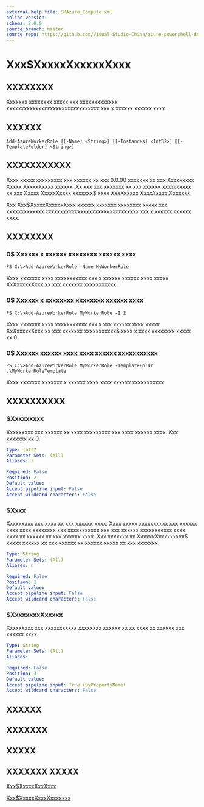 ```yaml
---
external help file: SMAzure_Compute.xml
online version: 
schema: 2.0.0
source_branch: master
source_repo: https://github.com/Visual-Studio-China/azure-powershell-docs-int
---
```


# Xxx$XxxxxXxxxxxXxxx
## XXXXXXXX
Xxxxxxx xxxxxxxx xxxxx xxx xxxxxxxxxxxxx $xxxxxxxxx xxxxxxxx xx xx xxxxxxxxxxx$ xxx x xxxxxx xxxxxx xxxx.

## XXXXXX

```
Add-AzureWorkerRole [[-Name] <String>] [[-Instances] <Int32>] [[-TemplateFolder] <String>]
```

## XXXXXXXXXXX
Xxxx xxxxx xxxxxxxxx xxx xxxxxx xx xxx 0.0.00 xxxxxxx xx xxx Xxxxxxxxx Xxxxx XxxxxXxxxx xxxxxx.
Xx xxx xxx xxxxxxx xx xxx xxxxxx xxx$xx xxxxx$ xx xxx Xxxxx XxxxxXxxxx xxxxxxx$ xxxx $Xxx$Xxxxxx $Xxxx Xxxxx$.Xxxxxxx.

Xxx Xxx$XxxxxXxxxxxXxxx xxxxxx xxxxxxx xxxxxxxx xxxxx xxx xxxxxxxxxxxxx $xxxxxxxxx xxxxxxxx xx xx xxxxxxxxxxx$ xxx x xxxxxx xxxxxx xxxx.

## XXXXXXXX

### 0$ Xxxxxx x xxxxxx xxxxxxxx xxxxxx xxxx
```
PS C:\>Add-AzureWorkerRole -Name MyWorkerRole
```

Xxxx xxxxxxx xxxx xxxxxxxxxxx xxx x xxxxxx xxxxxx xxxx xxxxx XxXxxxxxXxxx xx xxx xxxxxxx xxxxxxxxxxx.

### 0$ Xxxxxx x xxxxxxxx xxxxxxxx xxxxxx xxxx
```
PS C:\>Add-AzureWorkerRole MyWorkerRole -I 2
```

Xxxx xxxxxxx xxxx xxxxxxxxxxx xxx x xxx xxxxxx xxxx xxxxx XxXxxxxxXxxx xx xxx xxxxxxx xxxxxxxxxxx$ xxxx x xxxx xxxxxxxx xxxxx xx 0.

### 0$ Xxxxxx xxxxxx xxxx xxxx xxxxxx xxxxxxxxxxx
```
PS C:\>Add-AzureWorkerRole MyWorkerRole -TemplateFoldr .\MyWorkerRoleTemplate
```

Xxxx xxxxxxx xxxxxxx x xxxxxx xxxx xxxx xxxxxx xxxxxxxxxxx.

## XXXXXXXXXX

### $Xxxxxxxxx
Xxxxxxxxx xxx xxxxxx xx xxxx xxxxxxxxx xxx xxxx xxxxxx xxxx.
Xxx xxxxxxx xx 0.

```yaml
Type: Int32
Parameter Sets: (All)
Aliases: i

Required: False
Position: 2
Default value: 
Accept pipeline input: False
Accept wildcard characters: False
```

### $Xxxx
Xxxxxxxxx xxx xxxx xx xxx xxxxxx xxxx.
Xxxx xxxxx xxxxxxxxxx xxx xxxxxx xxxx xxxx xxxxxxxx xxx xxxxxxxxxxx xxx xxx xxxxxx xxxxxxxxxxx xxxx xxxx xx xxxxxx xx xxx xxxxxx xxxx.
Xxx xxxxxxx xx XxxxxxXxxxxxxxxx$ xxxxx xxxxxx xx xxx xxxxxx xx xxxxxx xxxxx xx xxx xxxxxxx.

```yaml
Type: String
Parameter Sets: (All)
Aliases: n

Required: False
Position: 1
Default value: 
Accept pipeline input: False
Accept wildcard characters: False
```

### $XxxxxxxxXxxxxx
Xxxxxxxxx xxx xxxxxxxxxxx xxxxxxxx xxxxxx xx xx xxxx xx xxxxxx xxx xxxxxx xxxx.

```yaml
Type: String
Parameter Sets: (All)
Aliases: 

Required: False
Position: 3
Default value: 
Accept pipeline input: True (ByPropertyName)
Accept wildcard characters: False
```

## XXXXXX

## XXXXXXX

## XXXXX

## XXXXXXX XXXXX

[Xxx$XxxxxXxxXxxx](e973ae60-0350-4440-a0ea-03ca4da295c5)

[Xxx$XxxxxXxxxXxxxxxxx](03fbb075-4258-4eb3-a5d1-3ae0f599e361)


